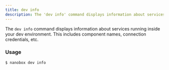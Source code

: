 ```yaml
---
title: dev info
description: The 'dev info' command displays information about services running inside your dev environment.
---
```


The `dev info` command displays information about services running inside your dev environment. This includes component names, connection credentials, etc.

### Usage
```bash
$ nanobox dev info
```
